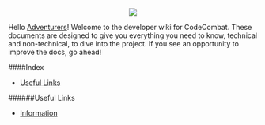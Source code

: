 <div style="text-align:center"><img src ="https://popey456963.github.io/CodeCombat/CoCo.png" /></div>

Hello [Adventurers](https://codecombat.com/contribute/adventurer)! Welcome to the developer wiki for CodeCombat. These documents are designed to give you everything you need to know, technical and non-technical, to dive into the project. If you see an opportunity to improve the docs, go ahead!

####Index
* [Useful Links](#useful-links)

######Useful Links
* [Information](https://codecombat.com/contribute/adventurer)

